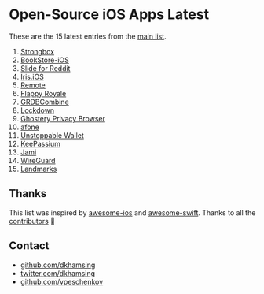 # Open-Source iOS Apps Latest

These are the 15 latest entries from the [main list](https://github.com/dkhamsing/open-source-ios-apps).


1. [Strongbox](https://github.com/strongbox-password-safe/Strongbox)
2. [BookStore-iOS](https://github.com/nsoojin/BookStore-iOS)
3. [Slide for Reddit](https://github.com/ccrama/Slide-iOS)
4. [Iris.iOS](https://github.com/Neko3000/Iris.iOS)
5. [Remote](https://github.com/michaelvillar/remote)
6. [Flappy Royale](https://github.com/flappy-royale/flappy-royale)
7. [GRDBCombine](https://github.com/groue/GRDBCombine)
8. [Lockdown](https://github.com/confirmedcode/lockdown-ios)
9. [Ghostery Privacy Browser](https://github.com/ghostery/browser-ios)
10. [afone](https://github.com/automat-berlin/afone/)
11. [Unstoppable Wallet](https://github.com/horizontalsystems/unstoppable-wallet-ios)
12. [KeePassium](https://github.com/keepassium/KeePassium)
13. [Jami](https://review.jami.net/admin/repos/ring-client-ios)
14. [WireGuard](https://github.com/WireGuard/wireguard-apple)
15. [Landmarks](https://developer.apple.com/tutorials/swiftui/creating-and-combining-views)

## Thanks

This list was inspired by [awesome-ios](https://github.com/vsouza/awesome-ios) and [awesome-swift](https://github.com/matteocrippa/awesome-swift). Thanks to all the [contributors](https://github.com/dkhamsing/open-source-ios-apps/graphs/contributors) 🎉 

## Contact

- [github.com/dkhamsing](https://github.com/dkhamsing)
- [twitter.com/dkhamsing](https://twitter.com/dkhamsing)
- [github.com/vpeschenkov](https://github.com/vpeschenkov)
